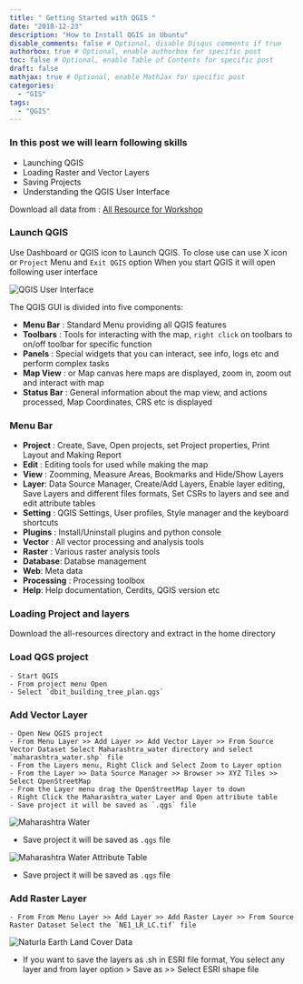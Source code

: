 ```yaml
---
title: " Getting Started with QGIS "
date: "2018-12-23"
description: "How to Install QGIS in Ubuntu"
disable_comments: false # Optional, disable Disqus comments if true
authorbox: true # Optional, enable authorbox for specific post
toc: false # Optional, enable Table of Contents for specific post
draft: false
mathjax: true # Optional, enable MathJax for specific post
categories:
  - "GIS"
tags:
  - "QGIS"
---
```


### In this post we will learn following skills
+ Launching QGIS
+ Loading Raster and Vector Layers
+ Saving Projects
+ Understanding the QGIS User Interface

Download all data from : [ All Resource for Workshop ](/files/qgis/all-resources.zip)

### Launch QGIS

Use Dashboard or QGIS icon to Launch QGIS. To close use can use X icon or `Project` Menu and `Exit QGIS` option When you start QGIS it will open following user interface

![ QGIS User Interface ](/files/qgis/images/userInterface.png)

The QGIS GUI is divided into five components:

+ **Menu Bar** : Standard Menu providing all QGIS features
+ **Toolbars** : Tools for interacting with the map, `right click` on toolbars to on/off toolbar for specific function
+ **Panels** : Special widgets that you can interact, see info, logs etc and perform complex tasks
+ **Map View** : or Map canvas here maps are displayed, zoom in, zoom out and interact with map
+ **Status Bar** : General information about the map view, and actions processed, Map Coordinates, CRS etc is displayed

### Menu Bar
+ **Project** : Create, Save, Open projects, set Project properties, Print Layout and Making Report
+ **Edit** : Editing tools for used while making the map
+ **View** : Zoomming, Measure Areas, Bookmarks and Hide/Show Layers
+ **Layer**: Data Source Manager, Create/Add Layers, Enable layer editing, Save Layers and different files formats, Set CSRs to layers and see and edit attribute tables
+ **Setting** : QGIS Settings, User profiles, Style manager and the keyboard shortcuts
+ **Plugins** : Install/Uninstall plugins and python console
+ **Vector** : All vector processing and analysis tools
+ **Raster** : Various raster analysis tools
+ **Database**: Databse management
+ **Web**: Meta data
+ **Processing** : Processing toolbox
+ **Help**: Help documentation, Cerdits, QGIS version etc

### Loading Project and layers

Download the all-resources directory and extract in the home directory

### Load QGS project
    - Start QGIS
    - From project menu Open
    - Select `dbit_building_tree_plan.qgs`

### Add Vector Layer
    - Open New QGIS project
    - From Menu Layer >> Add Layer >> Add Vector Layer >> From Source Vector Dataset Select Maharashtra_water directory and select `maharashtra_water.shp` file
    - From the Layers menu, Right Click and Select Zoom to Layer option
    - From the Layer >> Data Source Manager >> Browser >> XYZ Tiles >> Select OpenStreetMap
    - From the Layer menu drag the OpenStreetMap layer to down
    - Right Click the Maharashtra_water Layer and Open attribute table
    - Save project it will be saved as `.qgs` file


![ Maharashtra Water ](/files/qgis/images/maharashtra_water.png)

 + Save project it will be saved as `.qgs` file

![ Maharashtra Water Attribute Table ](/files/qgis/images/maharashtra_water_attr.png)

 + Save project it will be saved as `.qgs` file

### Add Raster Layer
    - From From Menu Layer >> Add Layer >> Add Raster Layer >> From Source Raster Dataset Select the `NE1_LR_LC.tif` file

![ Naturla Earth Land Cover Data ](/files/qgis/images/naturalEarthData.png)

+ If you want to save the layers as .sh in ESRI file format, You select any layer and from layer option > Save as >> Select ESRI shape file
